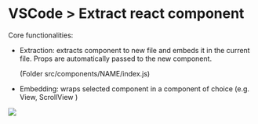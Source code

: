# VSCode > Extract react component

Core functionalities:
- Extraction: extracts component to new file and embeds it in the current file. Props are automatically passed to the new component. 

    (Folder src/components/NAME/index.js)
    
- Embedding: wraps selected component in a component of choice (e.g. View, ScrollView )


![](https://github.com/zucska/extract-component/blob/master/extract-component.gif?raw=true)

